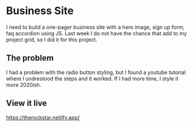 # Business Site

I need to build a one-pager business site with a hero image, sign up form, faq accordion using JS. Last week I do not have the chance that add to my project grid, so I did it for this project. 

## The problem

I had a problem with the radio button styling, but I found a youtube tutorial where I undrestood the steps and it worked. If I had more time, I style it more 2020ish. 

## View it live
https://therockstar.netlify.app/
